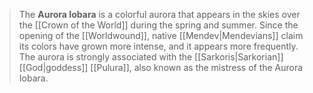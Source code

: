 > The **Aurora Iobara** is a colorful aurora that appears in the skies over the [[Crown of the World]] during the spring and summer. Since the opening of the [[Worldwound]], native [[Mendev|Mendevians]] claim its colors have grown more intense, and it appears more frequently.
> The aurora is strongly associated with the [[Sarkoris|Sarkorian]] [[God|goddess]] [[Pulura]], also known as the mistress of the Aurora Iobara.







